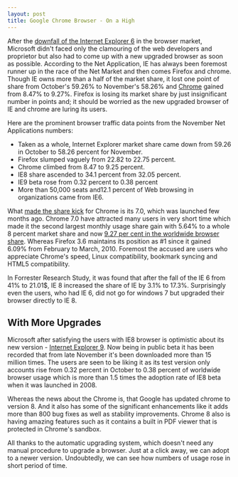 ```yaml
---
layout: post
title: Google Chrome Browser - On a High
---
```


After the <a href="http://www.thesitewizard.com/webdesign/decline-and-fall-of-ie-6.shtml">downfall of the Internet Explorer 6</a> in the browser market, Microsoft didn't faced only the clamouring of the web developers and proprietor but also had to come up with a new upgraded browser as soon as possible. According to the Net Application, IE has always been foremost runner up in the race of the Net Market and then comes Firefox and chrome. Though IE owns more than a half of the market share, it lost one point of share from October's 59.26% to November's 58.26% and <a href="http://www.google.com/chrome/">Chrome</a> gained from 8.47% to 9.27%. Firefox is losing its market share by just insignificant number in points and; it should be worried as the new upgraded browser of IE and chrome are luring its users.

Here are the prominent browser traffic data points from the November Net Applications numbers:

- Taken as a whole, Internet Explorer market share came down from 59.26 in October to 58.26 percent for November.
- Firefox slumped vaguely from 22.82 to 22.75 percent.
- Chrome climbed from 8.47 to 9.25 percent.
- IE8 share ascended to 34.1 percent from 32.05 percent.
- IE9 beta rose from 0.32 percent to 0.38 percent
- More than 50,000 seats and12.1 percent of Web browsing in organizations came from IE6.

What <a href="http://www.netmarketshare.com/browser-market-share.aspx?qprid=3&amp;qpcustom=Chrome+7.0&amp;sample=43">made the share kick</a> for Chrome is its 7.0, which was launched few months ago. Chrome 7.0 have attracted many users in very short time which made it the second largest monthly usage share gain with 5.64% to a whole 8 percent market share and now <a href="http://www.eweek.com/c/a/Application-Development/Google-Chrome-Surges-Past-9-Perhaps-from-Chrome-OS-Netbooks-508171/">9.27 per cent in the worldwide browser share</a>. Whereas Firefox 3.6 maintains its position as #1 since it gained 6.09% from February to March, 2010. Foremost the accused are users who appreciate Chrome's speed, Linux compatibility, bookmark syncing and HTML5 compatibility.

In Forrester Research Study, it was found that after the fall of the IE 6 from 41% to 21.01$, IE 8 increased the share of IE by 3.1% to 17.3%. Surprisingly even the users, who had IE 6, did not go for windows 7 but upgraded their browser directly to IE 8.

## With More Upgrades

Microsoft after satisfying the users with IE8 browser is optimistic about its new version - <a href="http://en.wikipedia.org/wiki/Internet_Explorer_9">Internet Explorer 9</a>. Now being in public beta it has been recorded that from late November it's been downloaded more than 15 million times. The users are seen to be liking it as its test version only accounts rise from 0.32 percent in October to 0.38 percent of worldwide browser usage which is more than 1.5 times the adoption rate of IE8 beta when it was launched in 2008.

Whereas the news about the Chrome is, that Google has updated chrome to version 8. And it also has some of the significant enhancements like it adds more than 800 bug fixes as well as stability improvements. Chrome 8 also is having amazing features such as it contains a built in PDF viewer that is protected in Chrome's sandbox.

All thanks to the automatic upgrading system, which doesn't need any manual procedure to upgrade a browser. Just at a click away, we can adopt to a newer version. Undoubtedly, we can see how numbers of usage rose in short period of time.
